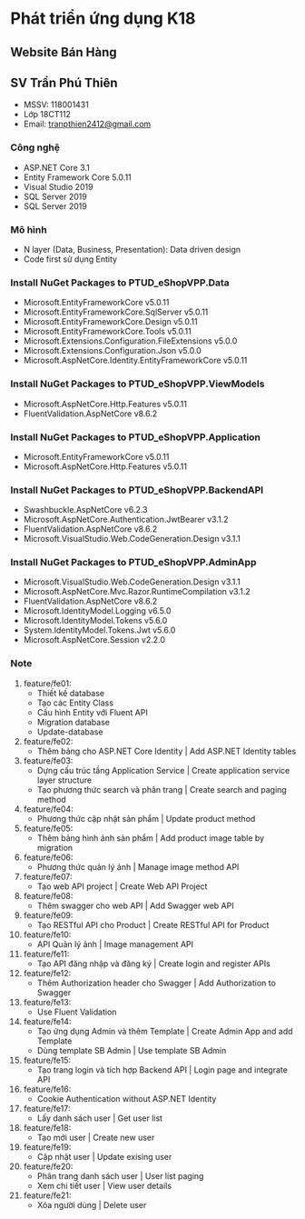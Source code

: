 ﻿# Phát triển ứng dụng K18
## Website Bán Hàng
## SV Trần Phú Thiên
* MSSV: 118001431
* Lớp 18CT112
* Email: tranpthien2412@gmail.com
### Công nghệ
* ASP.NET Core 3.1
* Entity Framework Core 5.0.11
* Visual Studio 2019
* SQL Server 2019
* SQL Server 2019
### Mô hình
* N layer (Data, Business, Presentation): Data driven design
* Code first sử dụng Entity
### Install NuGet Packages to PTUD_eShopVPP.Data
* Microsoft.EntityFrameworkCore v5.0.11
* Microsoft.EntityFrameworkCore.SqlServer v5.0.11
* Microsoft.EntityFrameworkCore.Design v5.0.11
* Microsoft.EntityFrameworkCore.Tools v5.0.11
* Microsoft.Extensions.Configuration.FileExtensions v5.0.0
* Microsoft.Extensions.Configuration.Json v5.0.0
* Microsoft.AspNetCore.Identity.EntityFrameworkCore v5.0.11
### Install NuGet Packages to PTUD_eShopVPP.ViewModels
* Microsoft.AspNetCore.Http.Features v5.0.11
* FluentValidation.AspNetCore v8.6.2
### Install NuGet Packages to PTUD_eShopVPP.Application
* Microsoft.EntityFrameworkCore v5.0.11
* Microsoft.AspNetCore.Http.Features v5.0.11
### Install NuGet Packages to PTUD_eShopVPP.BackendAPI
* Swashbuckle.AspNetCore v6.2.3
* Microsoft.AspNetCore.Authentication.JwtBearer v3.1.2
* FluentValidation.AspNetCore v8.6.2
* Microsoft.VisualStudio.Web.CodeGeneration.Design v3.1.1
### Install NuGet Packages to PTUD_eShopVPP.AdminApp
* Microsoft.VisualStudio.Web.CodeGeneration.Design v3.1.1
* Microsoft.AspNetCore.Mvc.Razor.RuntimeCompilation v3.1.2
* FluentValidation.AspNetCore v8.6.2
* Microsoft.IdentityModel.Logging v6.5.0
* Microsoft.IdentityModel.Tokens v5.6.0
* System.IdentityModel.Tokens.Jwt v5.6.0
* Microsoft.AspNetCore.Session v2.2.0
### Note
1. feature/fe01:
	* Thiết kế database
	* Tạo các Entity Class
	* Cấu hình Entity với Fluent API
	* Migration database
	* Update-database
2. feature/fe02:
	* Thêm bảng cho ASP.NET Core Identity | Add ASP.NET Identity tables
3. feature/fe03:
	* Dựng cấu trúc tầng Application Service | Create application service layer structure
	* Tạo phương thức search và phân trang | Create search and paging method
4. feature/fe04:
	* Phương thức cập nhật sản phẩm | Update product method
5. feature/fe05:
	* Thêm bảng hình ảnh sản phẩm | Add product image table by migration
6. feature/fe06:
	* Phương thức quản lý ảnh | Manage image method API
7. feature/fe07:
	* Tạo web API project | Create Web API Project
8. feature/fe08:
	* Thêm swagger cho web API | Add Swagger web API
9. feature/fe09:
	* Tạo RESTful API cho Product | Create RESTful API for Product
10. feature/fe10:
	* API Quản lý ảnh | Image management API
11. feature/fe11:
	* Tạo API đăng nhập và đăng ký | Create login and register APIs
12. feature/fe12:
	* Thêm Authorization header cho Swagger | Add Authorization to Swagger
13. feature/fe13:
	* Use Fluent Validation
14. feature/fe14:
	* Tạo ứng dụng Admin và thêm Template | Create Admin App and add Template
	* Dùng template SB Admin | Use template SB Admin
15. feature/fe15:
	* Tạo trang login và tích hợp Backend API | Login page and integrate API
16. feature/fe16:
	* Cookie Authentication without ASP.NET Identity
17. feature/fe17:
	* Lấy danh sách user | Get user list
18. feature/fe18:
	* Tạo mới user | Create new user
19. feature/fe19:
	* Cập nhật user | Update exising user
20. feature/fe20:
	* Phân trang danh sách user | User list paging
	* Xem chi tiết user | View user details
21. feature/fe21:
	* Xóa người dùng | Delete user